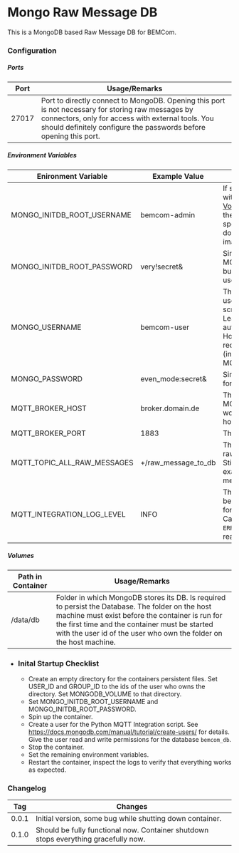 # Mongo Raw Message DB

This is a MongoDB based Raw Message DB for BEMCom. 



### Configuration

##### Ports

| Port  | Usage/Remarks                                                |
| ----- | ------------------------------------------------------------ |
| 27017 | Port to directly connect to MongoDB. Opening this port is not necessary for storing raw messages by connectors, only for access with external tools. You should definitely configure the passwords before opening this port. |

##### Environment Variables

| Enironment Variable         | Example  Value      | Usage/Remarks                                                |
| --------------------------- | ------------------- | ------------------------------------------------------------ |
| MONGO_INITDB_ROOT_USERNAME  | bemcom-admin        | If set on **first** start of the container with an empty data directory (see [Volumes](#volumes)), will set the username of the root user of the Mongo DB to the specified value.  Check the official documentation of the Mongo docker image for more details. |
| MONGO_INITDB_ROOT_PASSWORD  | very!secret&        | Similar to MONGO_INITDB_ROOT_USERNAME but for the password of the root user. |
| MONGO_USERNAME              | bemcom-user         | The username of the account that is used by the mqtt-integration.py script to connect to the MongoDB. Leave blank if access without authentication is configured. However, if the username is required, it must be set all the time (in contrast to MONGO_INITDB_ROOT_USERNAME) |
| MONGO_PASSWORD              | even_mode:secret&   | Similar to MONGO_USERNAME but for the password of the normal user. |
| MQTT_BROKER_HOST            | broker.domain.de    | The DNS name or IP address of the MQTT broker. `localhost` will not work, use the full DNS name of the host machine instead. |
| MQTT_BROKER_PORT            | 1883                | The port of the MQTT broker.                                 |
| MQTT_TOPIC_ALL_RAW_MESSAGES | +/raw_message_to_db | The topic on the broker on which the raw messages will be published. Stick to the convention of the example value given here to prevent messy surprises. |
| MQTT_INTEGRATION_LOG_LEVEL  | INFO                | The level of log messages that will be logged to stdout of the container for the mqtt-integration.py script. Can be any of `DEBUG`, `INFO`, `WARNING`, `ERROR`, `Critical`. The Info is reasonable for normal operation. |


##### Volumes

| Path in Container | Usage/Remarks                                                |
| ----------------- | ------------------------------------------------------------ |
| /data/db          | Folder in which MongoDB stores its DB. Is required to persist the Database. The folder on the host machine must exist before the container is run for the first time and the container must be started with the user id of the user who own the folder on the host machine. |



* ### Inital Startup Checklist

  * Create an empty directory for the containers persistent files. Set USER_ID and GROUP_ID to the ids of the user who owns the directory. Set MONGODB_VOLUME to that directory.
  * Set MONGO_INITDB_ROOT_USERNAME and MONGO_INITDB_ROOT_PASSWORD.
  * Spin up the container.
  * Create a user for the Python MQTT Integration script. See https://docs.mongodb.com/manual/tutorial/create-users/ for details. Give the user read and write permissions for the database `bemcom_db`.
  * Stop the container.
  * Set the remaining environment variables.
  * Restart the container, inspect the logs to verify that everything works as expected.



### Changelog

| Tag   | Changes                                                      |
| ----- | ------------------------------------------------------------ |
| 0.0.1 | Initial version, some bug while shutting down container.     |
| 0.1.0 | Should be fully functional now. Container shutdown stops everything gracefully now. |